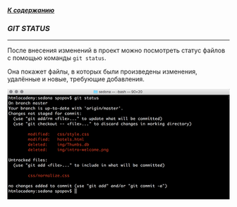 [***К содержанию***](readme.md)

### ***GIT STATUS***

***

После внесения изменений в проект можно посмотреть статус файлов с помощью команды `git status`. 

Она покажет файлы, в которых были произведены изменения, удалённые и новые, требующие добавления.

![](./image/status.png)